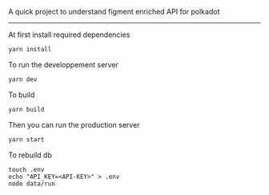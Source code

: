 A quick project to understand figment enriched API for polkadot

---

At first install required dependencies

```bash
yarn install
```

To run the developpement server

```bash
yarn dev
```

To build

```bash
yarn build
```

Then you can run the production server

```bash
yarn start
```

To rebuild db

```
touch .env
echo "API_KEY=<API-KEY>" > .env
node data/run
```
